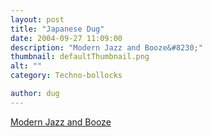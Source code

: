 ```yaml
---
layout: post
title: "Japanese Dug"
date: 2004-09-27 11:09:00
description: "Modern Jazz and Booze&#8230;"
thumbnail: defaultThumbnail.png
alt: ""
category: Techno-bollocks

author: dug
---
```


<p><a href="http://www.dug.co.jp/" title="sic">Modern Jazz and Booze</a></p>
